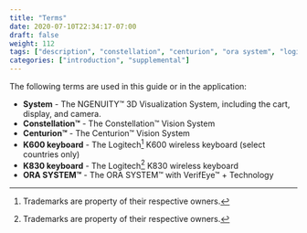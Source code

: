 ```yaml
---
title: "Terms"
date: 2020-07-10T22:34:17-07:00
draft: false
weight: 112
tags: ["description", "constellation", "centurion", "ora system", "logitech", "k600", "k830"]
categories: ["introduction", "supplemental"]
---
```


The following terms are used in this guide or in the application:

* **System** - The NGENUITY&trade; 3D Visualization System, including the cart, display, and camera.
* **Constellation&trade;** - The Constellation&trade; Vision System
* **Centurion&trade;** - The Centurion&trade; Vision System
* **K600 keyboard** - The Logitech[^1] K600 wireless keyboard (select countries only)
* **K830 keyboard** - The Logitech[^1] K830 wireless keyboard
* **ORA SYSTEM&trade;** - The ORA SYSTEM&trade; with VerifEye&trade; + Technology

[^1]: Trademarks are property of their respective owners.
